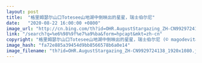 ```yaml
---
layout: post
title:  "格里姆瑟尔山口Totesee山地湖中倒映出的星星，瑞士伯尔尼"
date:   "2020-08-22 16:00:00 +0800"
image_url: "http://cn.bing.com/th?id=OHR.AugustStargazing_ZH-CN9929724138_1920x1080.jpg&rf=LaDigue_1920x1080.jpg&pid=hp"
link: "/search?q=%e6%98%9f%e7%a9%ba&form=hpcapt&mkt=zh-cn"
copyright: "格里姆瑟尔山口Totesee山地湖中倒映出的星星，瑞士伯尔尼 (© magodevita/Getty Images)"
image_hash: "fa72e885a39454d9bb8566578b6a0e14"
image_filename: "th?id=OHR.AugustStargazing_ZH-CN9929724138_1920x1080.jpg&rf=LaDigue_1920x1080.jpg&pid=hp"
---
```

